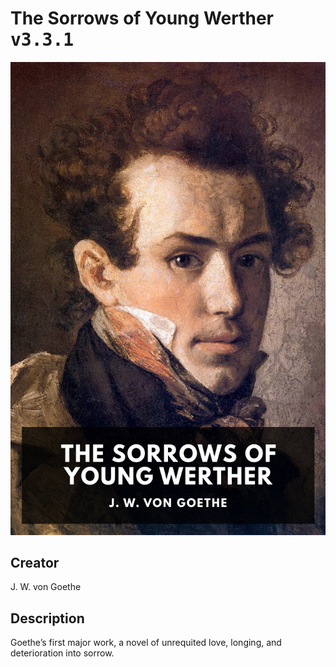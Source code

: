 
# The Sorrows of Young Werther <kbd>v3.3.1</kbd>

<center>
  <img src="./cover-1024.jpg"/>
</center>

## Creator
J. W. von Goethe

## Description
Goethe’s first major work, a novel of unrequited love, longing, and deterioration into sorrow.
